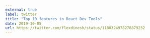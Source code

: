 ```yaml
---
external: true
label: twitter
title: "Top 10 features in React Dev Tools"
date: 2019-10-05
url: https://twitter.com/flexdinesh/status/1180324978278879232
---
```

